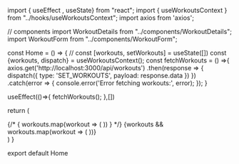 import { useEffect , useState} from "react";
import { useWorkoutsContext } from "../hooks/useWorkoutsContext";
import axios from 'axios';

// components
import WorkoutDetails from "../components/WorkoutDetails";
import WorkoutForm from "../components/WorkoutForm";

const Home = () => {
  // const [workouts, setWorkouts] = useState([])
  const {workouts, dispatch} = useWorkoutsContext();
  const fetchWorkouts = () =>{
    axios.get('http://localhost:3000/api/workouts')
      .then(response => {
        dispatch({ type: 'SET_WORKOUTS', payload: response.data })
      })
      .catch(error => {
        console.error('Error fetching workouts:', error);
      });
  }

  useEffect(()=>{
    fetchWorkouts();
  },[])



  return (
    <div className="home">
        <div className="workouts">
        {/* {
          workouts.map(workout => (
            <WorkoutDetails key={workout._id} workout={workout}/>
          ))
        } */}
        {workouts && workouts.map(workout => (
          <WorkoutDetails key={workout._id} workout={workout} />
        ))}
      </div>
      <WorkoutForm />
    </div>
  )
}

export default Home